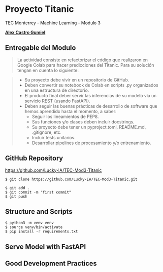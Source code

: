 # Proyecto Titanic

TEC Monterrey - Machine Learning - Modulo 3

**[Alex Castro Gumiel](https://www.linkedin.com/in/alex-castro-gumiel/)**

## Entregable del Modulo

> La actividad consiste en refactorizar el código que realizaron en Google Colab para hacer predicciones del Titanic. Para su solución tengan en cuenta lo siguiente:

> - Su proyecto debe vivir en un repositorio de GitHub.
> - Deben convertir su notebook de Colab en scripts .py organizados en una estructura de directorio.
> - El producto final deber servir las inferencias de su modelo vía un servicio REST (usando FastAPI).
> - Deben seguir las buenas prácticas de desarrollo de software que hemos aprendido hasta el momento, a saber:
>   - Seguir los lineamientos de PEP8.
>   - Sus funciones y/o clases deben incluir docstrings.
>   - Su proyecto debe tener un pyproject.toml, README.md, .gitignore, etc.
>   - Incluir tests unitarios
>   - Desarrollar pipelines de procesamiento y/o entrenamiento.

## GitHub Repository

https://github.com/Lucky-IA/TEC-Mod3-Titanic


```
$ git clone https://github.com/Lucky-IA/TEC-Mod3-Titanic.git
```

```
$ git add .
$ git commit -m "first commit"
$ git push
```

## Structure and Scripts

```
$ python3 -m venv venv
$ source venv/bin/activate
$ pip install -r requirements.txt
```



## Serve Model with FastAPI



## Good Development Practices


